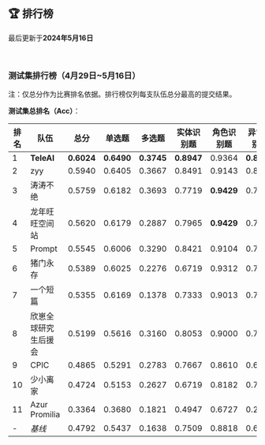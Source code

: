 
<br/>

## 🏆 排行榜

<p class="text-center">最后更新于<strong>2024年5月16日</strong></p>

<br/>

### 测试集排行榜（4月29日~5月16日）

<p>注：仅总分作为比赛排名依据。排行榜仅列每支队伍总分最高的提交结果。</p>

**测试集总排名（Acc）**：

| 排名 | 队伍     | 总分  | 单选题  | 多选题  | 实体识别题 | 角色识别题 | 异常识别题 | 空间推理题 | 同义识别题 |
| ---- | -------- | ------ | ------ | ------ | ------- | ------- | ------- | ------- | ------- |
| 1    | **TeleAI** | **0.6024** | **0.6490** | **0.3745** | **0.8947** | 0.9364 | **0.8480** | 0.3471 | 0.5631 |
| 2    | zyy | 0.5940 | 0.6405 | 0.3667 | 0.8491 | 0.9143 | 0.8100 | **0.3662** | 0.5400 |
| 3    | 涛涛不绝 | 0.5759 | 0.6182 | 0.3693 | 0.7719 | **0.9429** | 0.7800 | 0.3289 | **0.5877** |
| 4    | 龙年旺旺空间站 | 0.5620 | 0.6179 | 0.2887 | 0.7965 | **0.9429** | 0.7420 | 0.3064 | 0.5692 |
| 5    | Prompt | 0.5545 | 0.6006 | 0.3290 | 0.8421 | 0.9104 | 0.7980 | 0.3206 | 0.4277 |
| 6    | 猪门永存 | 0.5389 | 0.6025 | 0.2276 | 0.6719 | 0.9312 | 0.7660 | 0.2897 | 0.5646 |
| 7    | 一个短篇 | 0.5355 | 0.6169 | 0.1378 | 0.7333 | 0.9013 | 0.7960 | 0.2858 | 0.5123 |
| 8    | 欣崽全球研究生后援会 | 0.5199 | 0.5616 | 0.3160 | 0.8053 | 0.9000 | 0.7020 | 0.3407 | 0.2415 |
| 9    | CPIC | 0.4865 | 0.5291 | 0.2783 | 0.7667 | 0.8610 | 0.6220 | 0.2603 | 0.4031 |
| 10    | 少小离家 | 0.4724 | 0.5153 | 0.2627 | 0.6719 | 0.8182 | 0.7000 | 0.2735 | 0.3369 |
| 11    | Azur Promilia | 0.3364 | 0.3680 | 0.1821 | 0.4947 | 0.6727 | 0.2160 | 0.2172 | 0.2662 |
| - | <span style="color:var(--bs-secondary)">*基线*<span> | 0.4792 | 0.5437 | 0.1638 | 0.7509 | 0.8818 | 0.6860 | 0.2196 | 0.4200 |
